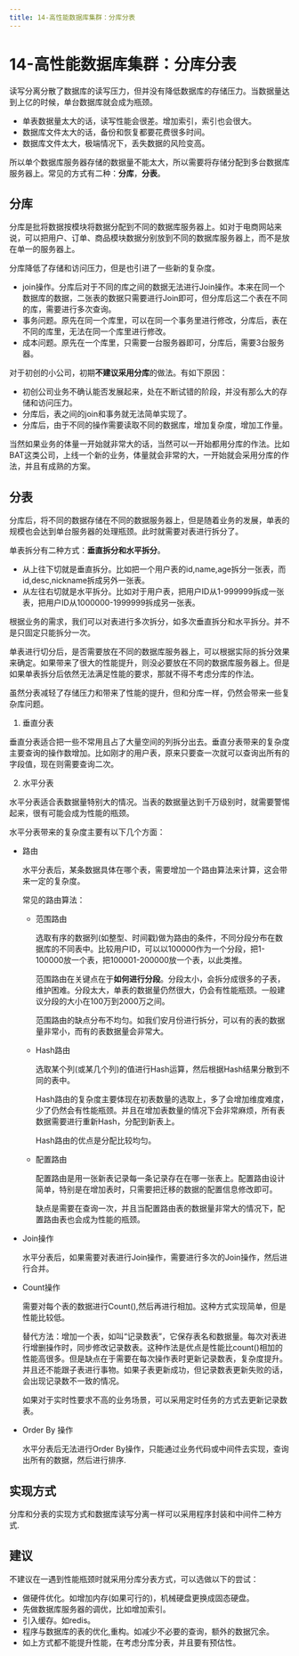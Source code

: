 ```yaml
---
title: 14-高性能数据库集群：分库分表
---
```

# 14-高性能数据库集群：分库分表

读写分离分散了数据库的读写压力，但并没有降低数据库的存储压力。当数据量达到上亿的时候，单台数据库就会成为瓶颈。

- 单表数据量太大的话，读写性能会很差。增加索引，索引也会很大。
- 数据库文件太大的话，备份和恢复都要花费很多时间。
- 数据库文件太大，极端情况下，丢失数据的风险变高。 

所以单个数据库服务器存储的数据量不能太大，所以需要将存储分配到多台数据库服务器上。常见的方式有二种：**分库**，**分表**。

## 分库

分库是批将数据按模块将数据分配到不同的数据库服务器上。如对于电商网站来说，可以把用户、订单、商品模块数据分别放到不同的数据库服务器上，而不是放在单一的服务器上。

分库降低了存储和访问压力，但是也引进了一些新的复杂度。
- join操作。分库后对于不同的库之间的数据无法进行Join操作。本来在同一个数据库的数据，二张表的数据只需要进行Join即可，但分库后这二个表在不同的库，需要进行多次查询。
- 事务问题。原先在同一个库里，可以在同一个事务里进行修改，分库后，表在不同的库里，无法在同一个库里进行修改。
- 成本问题。原先在一个库里，只需要一台服务器即可，分库后，需要3台服务器。

对于初创的小公司，初期**不建议采用分库**的做法。有如下原因：

- 初创公司业务不确认能否发展起来，处在不断试错的阶段，并没有那么大的存储和访问压力。
- 分库后，表之间的join和事务就无法简单实现了。
- 分库后，由于不同的操作需要读取不同的数据库，增加复杂度，增加工作量。

当然如果业务的体量一开始就非常大的话，当然可以一开始都用分库的作法。比如BAT这类公司，上线一个新的业务，体量就会非常的大，一开始就会采用分库的作法，并且有成熟的方案。

## 分表
分库后，将不同的数据存储在不同的数据服务器上，但是随着业务的发展，单表的规模也会达到单台服务器的处理瓶颈。此时就需要对表进行拆分了。

单表拆分有二种方式：**垂直拆分和水平拆分**。

- 从上往下切就是垂直拆分。比如把一个用户表的id,name,age拆分一张表，而id,desc,nickname拆成另外一张表。
- 从左往右切就是水平拆分。比如对于用户表，把用户ID从1-999999拆成一张表，把用户ID从1000000-1999999拆成另一张表。

根据业务的需求，我们可以对表进行多次拆分，如多次垂直拆分和水平拆分。并不是只固定只能拆分一次。

单表进行切分后，是否需要放在不同的数据库服务器上，可以根据实际的拆分效果来确定。如果带来了很大的性能提升，则没必要放在不同的数据库服务器上。但是如果单表拆分后依然无法满足性能的要求，那就不得不考虑分库的作法。

虽然分表减轻了存储压力和带来了性能的提升，但和分库一样，仍然会带来一些复杂库问题。

1. 垂直分表

垂直分表适合把一些不常用且占了大量空间的列拆分出去。垂直分表带来的复杂度主要查询的操作数增加。比如刚才的用户表，原来只要查一次就可以查询出所有的字段值，现在则需要查询二次。

2. 水平分表

水平分表适合表数据量特别大的情况。当表的数据量达到千万级别时，就需要警惕起来，很有可能会成为性能的瓶颈。

水平分表带来的复杂度主要有以下几个方面：

- 路由

    水平分表后，某条数据具体在哪个表，需要增加一个路由算法来计算，这会带来一定的复杂度。

    常见的路由算法：

    - 范围路由
    
        选取有序的数据列(如整型、时间戳)做为路由的条件，不同分段分布在数据库的不同表中。比较用户ID，可以以100000作为一个分段，把1-100000放一个表，把100001-200000放一个表，以此类推。

        范围路由在关键点在于**如何进行分段**。分段太小，会拆分成很多的子表，维护困难。分段太大，单表的数据量仍然很大，仍会有性能瓶颈。一般建议分段的大小在100万到2000万之间。

        范围路由的缺点分布不均匀。如我们安月份进行拆分，可以有的表的数据量非常小，而有的表数据量会非常大。

    - Hash路由
        
        选取某个列(或某几个列)的值进行Hash运算，然后根据Hash结果分散到不同的表中。

        Hash路由的复杂度主要体现在初表数量的选取上，多了会增加维度难度，少了仍然会有性能瓶颈。并且在增加表数量的情况下会非常麻烦，所有表数据需要进行重新Hash，分配到新表上。

        Hash路由的优点是分配比较均匀。

    - 配置路由

        配置路由是用一张新表记录每一条记录存在在哪一张表上。配置路由设计简单，特别是在增加表时，只需要把迁移的数据的配置信息修改即可。

        缺点是需要在查询一次，并且当配置路由表的数据量非常大的情况下，配置路由表也会成为性能的瓶颈。

- Join操作

    水平分表后，如果需要对表进行Join操作，需要进行多次的Join操作，然后进行合并。

- Count操作

    需要对每个表的数据进行Count(),然后再进行相加。这种方式实现简单，但是性能比较低。

    替代方法：增加一个表，如叫“记录数表”，它保存表名和数据量。每次对表进行增删操作时，同步修改记录数表。这种作法是优点是性能比count()相加的性能高很多。但是缺点在于需要在每次操作表时更新记录数表，复杂度提升。并且还不能跟子表进行事物。如果子表更新成功，但记录数表更新失败的话，会出现记录数不一致的情况。

    如果对于实时性要求不高的业务场景，可以采用定时任务的方式去更新记录数表。

- Order By 操作

    水平分表后无法进行Order By操作，只能通过业务代码或中间件去实现，查询出所有的数据，然后进行排序.

## 实现方式

分库和分表的实现方式和数据库读写分离一样可以采用程序封装和中间件二种方式.

## 建议

不建议在一遇到性能瓶颈时就采用分库分表方式，可以选做以下的尝试：

- 做硬件优化。如增加内存(如果可行的)，机械硬盘更换成固态硬盘。
- 先做数据库服务器的调优，比如增加索引。
- 引入缓存。如redis。
- 程序与数据库的表的优化,重构。如减少不必要的查询，额外的数据冗余。
- 如上方式都不能提升性能，在考虑分库分表，并且要有预估性。

